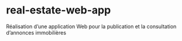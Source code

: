 # real-estate-web-app
Réalisation d’une application Web pour la publication et la consultation d’annonces immobilières
